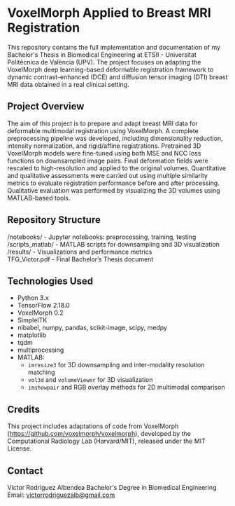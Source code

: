 
# VoxelMorph Applied to Breast MRI Registration
This repository contains the full implementation and documentation of my Bachelor's Thesis in Biomedical Engineering at ETSII - Universitat Politècnica de València (UPV). The project focuses on adapting the VoxelMorph deep learning-based deformable registration framework to dynamic contrast-enhanced (DCE) and diffusion tensor imaging (DTI) breast MRI data obtained in a real clinical setting.

## Project Overview
The aim of this project is to prepare and adapt breast MRI data for deformable multimodal registration using VoxelMorph. A complete preprocessing pipeline was developed, including dimensionality reduction, intensity normalization, and rigid/affine registrations. Pretrained 3D VoxelMorph models were fine-tuned using both MSE and NCC loss functions on downsampled image pairs. Final deformation fields were rescaled to high-resolution and applied to the original volumes. Quantitative and qualitative assessments were carried out using multiple similarity metrics to evaluate registration performance before and after processing. Qualitative evaluation was performed by visualizing the 3D volumes using MATLAB-based tools.

## Repository Structure
/notebooks/           - Jupyter notebooks: preprocessing, training, testing  
/scripts_matlab/      - MATLAB scripts for downsampling and 3D visualization  
/results/             - Visualizations and performance metrics  
TFG_Victor.pdf        - Final Bachelor’s Thesis document  

## Technologies Used
- Python 3.x  
- TensorFlow 2.18.0  
- VoxelMorph 0.2  
- SimpleITK  
- nibabel, numpy, pandas, scikit-image, scipy, medpy
- matplotlib
- tqdm
- multiprocessing
- MATLAB:
  - `imresize3` for 3D downsampling and inter-modality resolution matching
  - `vol3d` and `volumeViewer` for 3D visualization
  - `imshowpair` and RGB overlay methods for 2D multimodal comparison

## Credits
This project includes adaptations of code from VoxelMorph (https://github.com/voxelmorph/voxelmorph), developed by the Computational Radiology Lab (Harvard/MIT), released under the MIT License.

## Contact
Victor Rodríguez Albendea 
Bachelor's Degree in Biomedical Engineering  
Email: victorrodriguezalb@gmail.com


